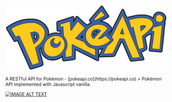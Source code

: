 <br/>
<div align="center">
	<img height="200" src="https://raw.githubusercontent.com/PokeAPI/media/master/logo/pokeapi.svg?sanitize=true" alt="PokeAPI">
<br/>
</div>
<br/>
A RESTful API for Pokémon - [pokeapi.co](https://pokeapi.co)
> Pokémon API implemented with Javascript vanilla.

[![IMAGE ALT TEXT](http://link)](https://github.com/soyvicgeek "Preview image")